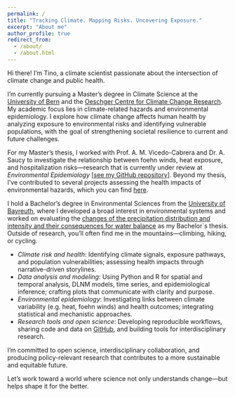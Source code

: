 ```yaml
---
permalink: /
title: "Tracking Climate. Mapping Risks. Uncovering Exposure."
excerpt: "About me"
author_profile: true
redirect_from: 
  - /about/
  - /about.html
---
```


Hi there! I’m Tino, a climate scientist passionate about the intersection of climate change and public health.

I’m currently pursuing a Master’s degree in Climate Science at the [University of Bern](https://www.unibe.ch/) and the [Oeschger Centre for Climate Change Research](https://www.oeschger.unibe.ch/). My academic focus lies in climate-related hazards and environmental epidemiology. I explore how climate change affects human health by analyzing exposure to environmental risks and identifying vulnerable populations, with the goal of strengthening societal resilience to current and future challenges.

For my Master’s thesis, I worked with Prof. A. M. Vicedo-Cabrera and Dr. A. Saucy to investigate the relationship between foehn winds, heat exposure, and hospitalization risks—research that is currently under review at *Environmental Epidemiology* [[see my GitHub repository]](https://github.com/tinojona/Paper_2025_foehn_winds_and_hospitalizations). Beyond my thesis, I’ve contributed to several projects assessing the health impacts of environmental hazards, which you can find [here](https://tinojona.github.io/projects/).

I hold a Bachelor’s degree in Environmental Sciences from the [University of Bayreuth](https://www.uni-bayreuth.de/), where I developed a broad interest in environmental systems and worked on evaluating the [changes of the precipitation distribution and intensity and their consequences for water balance](https://github.com/tinojona/tinojona.github.io/blob/main/files/BA_Tino_Schneidewind.pdf) as my Bachelor`s thesis. Outside of research, you’ll often find me in the mountains—climbing, hiking, or cycling.

- *Climate risk and health*: Identifying climate signals, exposure pathways, and population vulnerabilities; assessing health impacts through narrative-driven storylines.
- *Data analysis and modeling*: Using Python and R for spatial and temporal analysis, DLNM models, time series, and epidemiological inference; crafting plots that communicate with clarity and purpose.
- *Environmental epidemiology*: Investigating links between climate variability (e.g. heat, foehn winds) and health outcomes; integrating statistical and mechanistic approaches.
- *Research tools and open science*: Developing reproducible workflows, sharing code and data on [GitHub](https://github.com/tinojona), and building tools for interdisciplinary research.

I’m committed to open science, interdisciplinary collaboration, and producing policy-relevant research that contributes to a more sustainable and equitable future.

Let’s work toward a world where science not only understands change—but helps shape it for the better.


